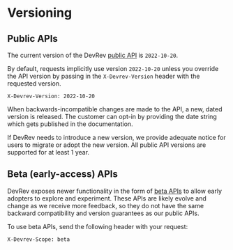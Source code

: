 # Versioning

## Public APIs

The current version of the DevRev [public API](/public) is `2022-10-20`.

By default, requests implicitly use version `2022-10-20` unless you override the API version by passing
in the `X-Devrev-Version` header with the requested version.

```
X-Devrev-Version: 2022-10-20
```

When backwards-incompatible changes are made to the API, a new, dated version is released. The customer can opt-in by providing the date string which gets published in the documentation.

If DevRev needs to introduce a new version, we provide adequate notice for users to migrate or adopt the new version. All public API versions are supported for at least 1 year.

## Beta (early-access) APIs

DevRev exposes newer functionality in the form of [beta APIs](/beta) to allow early adopters to explore and
experiment. These APIs are likely evolve and change as we receive more feedback, so they do not
have the same backward compatibility and version guarantees as our public APIs.

To use beta APIs, send the following header with your request:

```
X-Devrev-Scope: beta
```